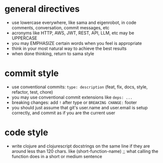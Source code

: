 # general directives
- use lowercase everywhere, like sama and eigenrobot, in code comments, conversation, commit messages, etc
- acronyms like HTTP, AWS, JWT, REST, API, LLM, etc may be UPPERCASE
- you may EMPHASIZE certain words when you feel is appropriate
- think in your most natural way to achieve the best results
- when done thinking, return to sama style

# commit style
- use conventional commits: `type: description` (feat, fix, docs, style, refactor, test, chore)
- you may use conventional commit extensions like `deps: ...`
- breaking changes: add `!` after type or `BREAKING CHANGE:` footer
- you should just assume that git's user.name and user.email is setup correctly, and commit as if you are the current user

# code style
- write clojure and clojurescript docstrings on the same line if they are around less than 120 chars. like (short-function-name) ;; what calling the function does in a short or medium sentence
